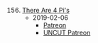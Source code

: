 156. [There Are 4 Pi's](https://linuxgamecast.com/2019/02/lwdw-156-there-are-4-pis/)
     * 2019-02-06
        * [Patreon](https://www.patreon.com/posts/lwdw-156-there-4-24523895)
        * [UNCUT Patreon](https://www.patreon.com/posts/linux-weekly-156-24523846)

